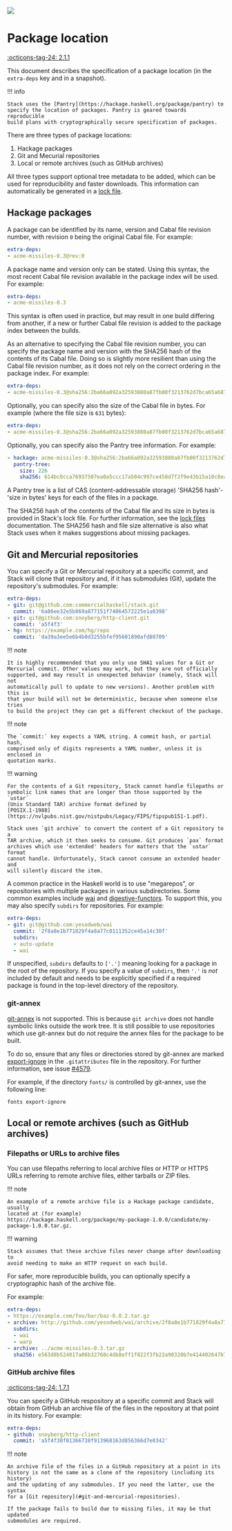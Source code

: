 <div class="hidden-warning"><a href="https://docs.haskellstack.org/"><img src="https://rawgit.com/commercialhaskell/stack/master/doc/img/hidden-warning.svg"></a></div>

# Package location

[:octicons-tag-24: 2.1.1](https://github.com/commercialhaskell/stack/releases/tag/v2.1.1)

This document describes the specification of a package location (in the
`extra-deps` key and in a snapshot).

!!! info

    Stack uses the [Pantry](https://hackage.haskell.org/package/pantry) to
    specify the location of packages. Pantry is geared towards reproducible
    build plans with cryptographically secure specification of packages.

There are three types of package locations:

1.  Hackage packages
2.  Git and Mecurial repositories
3.  Local or remote archives (such as GitHub archives)

All three types support optional tree metadata to be added, which can be used
for reproducibility and faster downloads. This information can automatically be
generated in a [lock file](lock_files.md).

## Hackage packages

A package can be identified by its name, version and Cabal file revision
number, with revision `0` being the original Cabal file. For example:

~~~yaml
extra-deps:
- acme-missiles-0.3@rev:0
~~~

A package name and version only can be stated. Using this syntax, the most
recent Cabal file revision available in the package index will be used. For
example:

~~~yaml
extra-deps:
- acme-missiles-0.3
~~~

This syntax is often used in practice, but may result in one build differing
from another, if a new or further Cabal file revision is added to the package
index between the builds.

As an alternative to specifying the Cabal file revision number, you can specify
the package name and version with the SHA256 hash of the contents of its Cabal
file. Doing so is slightly more resilient than using the Cabal file revision
number, as it does not rely on the correct ordering in the package index.
For example:

~~~yaml
extra-deps:
- acme-missiles-0.3@sha256:2ba66a092a32593880a87fb00f3213762d7bca65a687d45965778deb8694c5d1
~~~

Optionally, you can specify also the size of the Cabal file in bytes. For
example (where the file size is `631` bytes):

~~~yaml
extra-deps:
- acme-missiles-0.3@sha256:2ba66a092a32593880a87fb00f3213762d7bca65a687d45965778deb8694c5d1,631
~~~

Optionally, you can specify also the Pantry tree information. For example:

~~~yaml
- hackage: acme-missiles-0.3@sha256:2ba66a092a32593880a87fb00f3213762d7bca65a687d45965778deb8694c5d1,613
  pantry-tree:
    size: 226
    sha256: 614bc0cca76937507ea0a5ccc17a504c997ce458d7f2f9e43b15a10c8eaeb033
~~~

A Pantry tree is a list of CAS (content-addressable storage)
'SHA256 hash'-'size in bytes' keys for each of the files in a package.

The SHA256 hash of the contents of the Cabal file and its size in bytes is
provided in Stack's lock file. For further information, see the
[lock files](lock_files.md) documentation. The SHA256 hash and file size
alternative is also what Stack uses when it makes suggestions about missing
packages.

## Git and Mercurial repositories

You can specify a Git or Mercurial repository at a specific commit, and Stack
will clone that repository and, if it has submodules (Git), update the
repository's submodules. For example:

~~~yaml
extra-deps:
- git: git@github.com:commercialhaskell/stack.git
  commit: '6a86ee32e5b869a877151f74064572225e1a0398'
- git: git@github.com:snoyberg/http-client.git
  commit: 'a5f4f3'
- hg: https://example.com/hg/repo
  commit: 'da39a3ee5e6b4b0d3255bfef95601890afd80709'
~~~

!!! note

    It is highly recommended that you only use SHA1 values for a Git or
    Mercurial commit. Other values may work, but they are not officially
    supported, and may result in unexpected behavior (namely, Stack will not
    automatically pull to update to new versions). Another problem with this is
    that your build will not be deterministic, because when someone else tries
    to build the project they can get a different checkout of the package.

!!! note

    The `commit:` key expects a YAML string. A commit hash, or partial hash,
    comprised only of digits represents a YAML number, unless it is enclosed in
    quotation marks.

!!! warning

    For the contents of a Git repository, Stack cannot handle filepaths or
    symbolic link names that are longer than those supported by the `ustar`
    (Unix Standard TAR) archive format defined by
    [POSIX.1-1988](https://nvlpubs.nist.gov/nistpubs/Legacy/FIPS/fipspub151-1.pdf).

    Stack uses `git archive` to convert the content of a Git repository to a
    TAR archive, which it then seeks to consume. Git produces `pax` format
    archives which use 'extended' headers for matters that the `ustar` format
    cannot handle. Unfortunately, Stack cannot consume an extended header and
    will silently discard the item.

A common practice in the Haskell world is to use "megarepos", or repositories
with multiple packages in various subdirectories. Some common examples include
[wai](https://github.com/yesodweb/wai/) and
[digestive-functors](https://github.com/jaspervdj/digestive-functors). To
support this, you may also specify `subdirs` for repositories. For example:

~~~yaml
extra-deps:
- git: git@github.com:yesodweb/wai
  commit: '2f8a8e1b771829f4a8a77c0111352ce45a14c30f'
  subdirs:
  - auto-update
  - wai
~~~

If unspecified, `subdirs` defaults to `['.']` meaning looking for a package in
the root of the repository. If you specify a value of `subdirs`, then `'.'` is
_not_ included by default and needs to be explicitly specified if a required
package is found in the top-level directory of the repository.

### git-annex

[git-annex](https://git-annex.branchable.com) is not supported. This is because
`git archive` does not handle symbolic links outside the work tree. It is still
possible to use repositories which use git-annex but do not require the annex
files for the package to be built.

To do so, ensure that any files or directories stored by git-annex are marked
[export-ignore](https://git-scm.com/docs/git-archive#Documentation/git-archive.txt-export-ignore)
in the `.gitattributes` file in the repository. For further information, see
issue [#4579](https://github.com/commercialhaskell/stack/issues/4579).

For example, if the directory `fonts/` is controlled by git-annex, use the
following line:

~~~gitattributes
fonts export-ignore
~~~

## Local or remote archives (such as GitHub archives)

### Filepaths or URLs to archive files

You can use filepaths referring to local archive files or HTTP or HTTPS URLs
referring to remote archive files, either tarballs or ZIP files.

!!! note

    An example of a remote archive file is a Hackage package candidate, usually
    located at (for example)
    https://hackage.haskell.org/package/my-package-1.0.0/candidate/my-package-1.0.0.tar.gz.

!!! warning

    Stack assumes that these archive files never change after downloading to
    avoid needing to make an HTTP request on each build.

For safer, more reproducible builds, you can optionally specify a cryptographic
hash of the archive file.

For example:

~~~yaml
extra-deps:
- https://example.com/foo/bar/baz-0.0.2.tar.gz
- archive: http://github.com/yesodweb/wai/archive/2f8a8e1b771829f4a8a77c0111352ce45a14c30f.zip
  subdirs:
  - wai
  - warp
- archive: ../acme-missiles-0.3.tar.gz
  sha256: e563d8b524017a06b32768c4db8eff1f822f3fb22a90320b7e414402647b735b
~~~

### GitHub archive files

[:octicons-tag-24: 1.7.1](https://github.com/commercialhaskell/stack/releases/tag/v1.7.1)

You can specify a GitHub respository at a specific commit and Stack will obtain
from GitHub an archive file of the files in the repository at that point in its
history. For example:

~~~yaml
extra-deps:
- github: snoyberg/http-client
  commit: 'a5f4f30f01366738f913968163d856366d7e0342'
~~~

!!! note

    An archive file of the files in a GitHub repository at a point in its
    history is not the same as a clone of the repository (including its history)
    and the updating of any submodules. If you need the latter, use the syntax
    for a [Git repository](#git-and-mercurial-repositories).

    If the package fails to build due to missing files, it may be that updated
    submodules are required.
